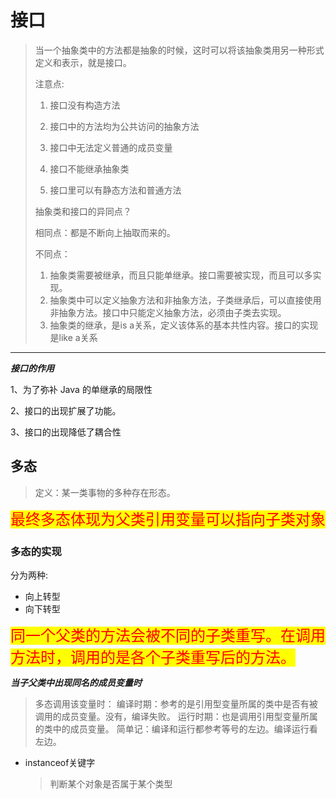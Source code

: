 # 接口

> 当一个抽象类中的方法都是抽象的时候，这时可以将该抽象类用另一种形式定义和表示，就是接口。
>
> 注意点:
>
> 1. 接口没有构造方法
>
> 2. 接口中的方法均为公共访问的抽象方法
>
> 3. 接口中无法定义普通的成员变量
> 4. 接口不能继承抽象类
> 5. 接口里可以有静态方法和普通方法
>
> 
>
> 抽象类和接口的异同点？
>
> 相同点：都是不断向上抽取而来的。
>
> 不同点：
>
> 1. 抽象类需要被继承，而且只能单继承。接口需要被实现，而且可以多实现。
> 2. 抽象类中可以定义抽象方法和非抽象方法，子类继承后，可以直接使用非抽象方法。接口中只能定义抽象方法，必须由子类去实现。
> 3. 抽象类的继承，是is a关系，定义该体系的基本共性内容。接口的实现是like a关系

****

***接口的作用***

1、为了弥补 Java 的单继承的局限性

2、接口的出现扩展了功能。

3、接口的出现降低了耦合性

## 多态

> 定义：某一类事物的多种存在形态。

<span style="font-size:24px;color:red;background-color:yellow">最终多态体现为父类引用变量可以指向子类对象</span>

### 多态的实现

分为两种:

- 向上转型
- 向下转型

<span style="font-size:24px;color:red;background-color:yellow">同一个父类的方法会被不同的子类重写。在调用方法时，调用的是各个子类重写后的方法。</span>



***当子父类中出现同名的成员变量时***

> 多态调用该变量时：
> 编译时期：参考的是引用型变量所属的类中是否有被调用的成员变量。没有，编译失败。
> 运行时期：也是调用引用型变量所属的类中的成员变量。
> 简单记：编译和运行都参考等号的左边。编译运行看左边。



- instanceof关键字

  > 判断某个对象是否属于某个类型

